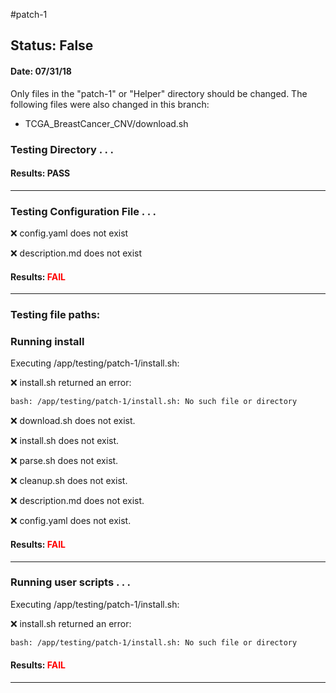 #patch-1
## Status: False
#### Date: 07/31/18
Only files in the "patch-1" or "Helper" directory should be changed. The following files were also changed in this branch:
- TCGA_BreastCancer_CNV/download.sh
### Testing Directory . . .

#### Results: PASS
---
### Testing Configuration File . . .

&#10060;	 config.yaml does not exist

&#10060;	description.md does not exist

#### Results: **<font color="red">FAIL</font>**
---

### Testing file paths:

### Running install

Executing /app/testing/patch-1/install.sh: 

&#10060;	install.sh returned an error:
```bash
bash: /app/testing/patch-1/install.sh: No such file or directory
```

&#10060;	download.sh does not exist.

&#10060;	install.sh does not exist.

&#10060;	parse.sh does not exist.

&#10060;	cleanup.sh does not exist.

&#10060;	description.md does not exist.

&#10060;	config.yaml does not exist.

#### Results: **<font color="red">FAIL</font>**
---
### Running user scripts . . .

Executing /app/testing/patch-1/install.sh: 

&#10060;	install.sh returned an error:
```bash
bash: /app/testing/patch-1/install.sh: No such file or directory
```

#### Results: **<font color="red">FAIL</font>**
---
